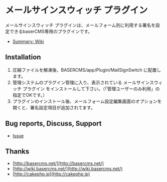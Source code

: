# メールサインスウィッチ プラグイン

メールサインスウィッチ プラグインは、メールフォーム別に利用する署名を設定できるbaserCMS専用のプラグインです。

- [Summary: Wiki](https://github.com/materializing/MailSignSwitch/wiki)


## Installation

1. 圧縮ファイルを解凍後、BASERCMS/app/Plugin/MailSignSwitch に配置します。
2. 管理システムのプラグイン管理に入り、表示されている メールサインスウィッチ プラグイン をインストールして下さい。（「管理ユーザーのみ利用」の指定でOKです。）
3. プラグインのインストール後、メールフォーム設定編集画面のオプションを開くと、署名設定項目が追加されてます。


## Bug reports, Discuss, Support

- [Issue](https://github.com/materializing/MailSignSwitch/issues)


## Thanks

- [http://basercms.net/](http://basercms.net/)
- [http://wiki.basercms.net/](http://wiki.basercms.net/)
- [http://cakephp.jp](http://cakephp.jp)
